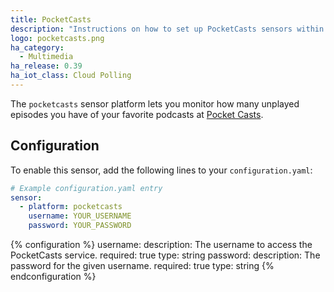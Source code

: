 ```yaml
---
title: PocketCasts
description: "Instructions on how to set up PocketCasts sensors within Home Assistant."
logo: pocketcasts.png
ha_category:
  - Multimedia
ha_release: 0.39
ha_iot_class: Cloud Polling
---
```


The `pocketcasts` sensor platform lets you monitor how many unplayed episodes you have of your favorite podcasts at [Pocket Casts](https://play.pocketcasts.com/).

## Configuration

To enable this sensor, add the following lines to your `configuration.yaml`:

```yaml
# Example configuration.yaml entry
sensor:
  - platform: pocketcasts
    username: YOUR_USERNAME
    password: YOUR_PASSWORD
```

{% configuration %}
username:
  description: The username to access the PocketCasts service.
  required: true
  type: string
password:
  description: The password for the given username.
  required: true
  type: string
{% endconfiguration %}
